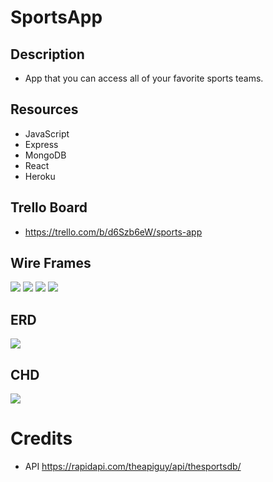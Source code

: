 # SportsApp

## Description

- App that you can access all of your favorite sports teams.

## Resources

- JavaScript
- Express
- MongoDB
- React
- Heroku

## Trello Board

- https://trello.com/b/d6Szb6eW/sports-app

## Wire Frames

![](https://i.imgur.com/cK8b6q3.png)
![](https://i.imgur.com/mIIwhJ5.png)
![](https://i.imgur.com/YYEcyR8.png)
![](https://i.imgur.com/Wzey25v.png)

## ERD

![](https://i.imgur.com/gyQ1jOd.png)

## CHD

![](https://i.imgur.com/Gt8rkgk.png)

# Credits

- API https://rapidapi.com/theapiguy/api/thesportsdb/
